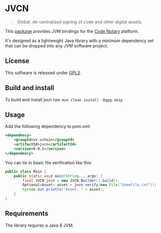 # JVCN
> Global, de-centralized signing of code and other digital assets.

This [package](https://github.com/vchain-us/jvcn) provides JVM bindings for the [Code Notary](https://www.codenotary.io)
platform. 

It's designed as a lightweight Java library with a minimum dependency set that
can be dropped into any JVM software project.

## License
This software is released under [GPL3](https://www.gnu.org/licenses/gpl-3.0.en.html).

## Build and install
To build and install jvcn run:
`mvn clean install -Dgpg.skip`

## Usage
Add the following dependency to pom.xml:
```xml
<dependency>
    <groupId>us.vchain</groupId>
    <artifactId>jvcn</artifactId>
    <version>0.0.1</version>
</dependency>
```

You can tie in basic file verification like this:
````java
public class Main {
    public static void main(String... args) {
        final JVCN jvcn = new JVCN.Builder().build();
        Optional<Asset> asset = jvcn.verify(new File("SomeFile.txt"));
        System.out.println("Asset: " + asset);
    }
}
````

## Requirements
The library requires a Java 8 JVM.
